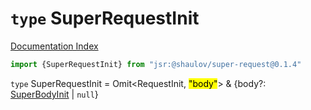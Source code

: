 # `type` SuperRequestInit

[Documentation Index](../README.md)

```ts
import {SuperRequestInit} from "jsr:@shaulov/super-request@0.1.4"
```

`type` SuperRequestInit = Omit\<RequestInit, <mark>"body"</mark>> \& \{body?: [SuperBodyInit](../private.type.SuperBodyInit/README.md) | `null`}